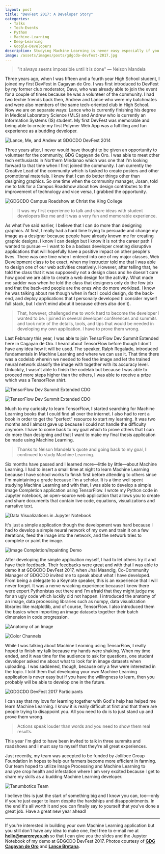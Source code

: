 ```yaml
---
layout: post
title: "DevFest 2017: A Developer Story"
categories:
  - Talks
  - Tech-Events
  - Python
  - Machine-Learning
  - Deep-Learning
  - Google-Developers
description: Studying Machine Learning is never easy especially if you don't have the patience, willingness, and openness to learning. Learn more about how I started studying Machine Learning to having my first keynote at GDGCDO DevFest 2017.
image: /assets/images/posts/gdgcdo-devfest-2017.jpg
---
```


> "It always seems impossible until it is done" &mdash; Nelson Mandela

Three years ago, when I was fifteen and a fourth year High School student, I joined my first DevFest in Cagayan de Oro. I was first introduced to DevFest by my former club moderator, Dave, who was already able to join the event for a couple of times because he was a volunteer of the community. I had two techie friends back then, Andrew and Lance who were my batchmates and were also members of the same tech-oriented club in High School. Now we are on separate ways: Lance who is currently finishing his degree in Medical Laboratory Science (MLS) and Andrew who is currently an Information Systems (IS) student. My first DevFest was memorable and being able to create my first Polymer Web App was a fulfilling and fun experience as a budding developer. 

![Lance, Me, and Andew at GDGCDO DevFest 2014](/assets/images/posts/body/dv-7.jpg "Lance, Me, and Andew at GDGCDO DevFest 2014")

Three years after, I never would have thought to be given an opportunity to volunteer for the community, GDG Cagayan de Oro. I was able to meet other tech enthusiasts in Northern Mindanao which was one that I'm looking forward to that time when I first joined the community. I am currently the Creative Lead of the community which is tasked to create posters and other promotional materials. I knew that I can do better things other than designing graphics. So one time when the community manager, Josan, told me to talk for a Campus Roadshow about how design contributes to the improvement of technology and vice versa, I grabbed the opportunity. 

![GDGCDO Campus Roadshow at Christ the King College](/assets/images/posts/body/dv-1.jpg "GDGCDO Campus Roadshow at Christ the King College")

> It was my first experience to talk and share ideas with student developers like me and it was a very fun and memorable experience. 

As what I’ve said earlier, I believe that I can do more than designing graphics. At first, I really had a hard time trying to persuade and change my image as a designer because people have already known me for creating graphic designs. I know I can design but I know it is not the career path I wanted to pursue &mdash; I want to be a badass developer creating disruptive applications that will hopefully have a positive impact on other people's lives. There was one time when I entered into one of my major classes, Web Development class to be exact, when my instructor told me that I was able to design one of our web activities creatively. However, after telling that, he told the class that it was supposedly not a design class and he doesn't care how good we are able to create a web design for the activity. What made me sadder was when he told the class that designers only do the few job and that the back-end people are the ones who do more workload. I know he was talking about me though when in fact I could design, do the back-end, and deploy applications that I personally developed (I consider myself full stack, but I don't mind about it because others also don't).

> That, however, challenged me to work hard to become the developer I wanted to be. I joined in several developer conferences and summits and took note of the details, tools, and tips that would be needed in developing my own application. I have to prove them wrong.

Last February this year, I was able to join TensorFlow Dev Summit Extended here in Cagayan de Oro. I heard about TensorFlow before though I don't have any idea how it will be used. The speaker, Ralph Regalado, introduced fundamentals in Machine Learning and where we can use it. That time there was a codelab wherein we needed to feed the image and let the trained neural network classify the image with together with its accuracy level. Unluckily, I wasn't able to finish the codelab but because I was able to proceed more steps higher than the others, I was able to receive a prize which was a TensorFlow shirt. 

![TensorFlow Dev Summit Extended CDO](/assets/images/posts/body/dv-2.jpg "TensorFlow Dev Summit Extended CDO")

![TensorFlow Dev Summit Extended CDO](/assets/images/posts/body/dv-4.jpg "TensorFlow Dev Summit Extended CDO")

Much to my curiosity to learn TensorFlow, I started searching for Machine Learning books that I could find all over the internet. I also had to rent a book in order to get the "perfect" resource to start my learning. It was two months and I almost gave up because I could not handle the difficulty anymore. I have to come back to my goal which to prove others that I can do more than designing and that I want to make my final thesis application be made using Machine Learning. 

> Thanks to Nelson Mandela's quote and going back to my goal, I continued to study Machine Learning.

Six months have passed and I learned more&mdash;little by little&mdash;about Machine Learning. I had to insert a small time at night to learn Machine Learning because I have school works to finish first before attending to others since I'm maintaining a grade because I'm a scholar. It is a time well spent studying Machine Learning and with that, I was able to develop a simple Image Completion application using TensorFlow. I wrote my Python code in Jupyter notebook, an open-source web application that allows you to create and share documents that contain live code, equations, visualizations and narrative text. 

![Data Visualizations in Jupyter Notebook](/assets/images/posts/body/dv-10.jpg "Data Visualizations in Jupyter Notebook")

It's just a simple application though the development was hard because I had to develop a simple neural network of my own and train it on a few iterations, feed the image into the network, and the network tries to complete or paint the image.

![Image Completion/Inpainting Demo](/assets/images/posts/body/dv-9.jpg "Image Completion/Inpainting Demo")

After developing the simple application myself, I had to let others try it and have their feedback. Their feedbacks were great and with that I was able to demo it at GDGCDO DevFest 2017, when Jhai Maandig, Co-Community Manager of GDGCDO invited me to speak about what I have developed. From being a delegate to a Keynote speaker, this is an experience that I will never forget. It was a nerve wracking experience because I knew there were expert Pythonistas out there and I'm afraid that they might judge me for an ugly code which luckily did not happen. I introduced the anatomy of an image, data processing libraries such as numpy, data visualization libraries like matplotlib, and of course, TensorFlow. I also introduced them the basics when importing an image datasets together their batch dimension in code progression.

![Anatomy of an Image](/assets/images/posts/body/dv-11.jpg "Anatomy of an Image") 

![Color Channels](/assets/images/posts/body/dv-12.jpg "Color Channels")

While I was talking about Machine Learning using TensorFlow, I really hoped to finish my talk because my hands were shaking. When my time ended, and it was time for the audience to ask for questions, one student developer asked me about what to look for in image datasets when uploading. I was saddened, though, because only a few were interested in the topic. I told them that developing your own Machine Learning application is never easy but if you have the willingness to learn, then you probably will be able to develop one in the future.

![GDGCDO DevFest 2017 Participants](/assets/images/posts/body/dv-6.jpg "GDGCDO DevFest 2017 Participants")

I can say that my love for learning together with God's help has helped me learn Machine Learning. I know it is really difficult at first and that there are people trying to disappoint you. All you need to do is to just stand up and prove them wrong. 

> Actions speak louder than words and you need to show them real results. 

This year I'm glad to have been invited to talk in three summits and roadshows and I must say to myself that they're all great experiences. 

Just recently, my team was accepted to be funded by Jollibee Group Foundation in hopes to help our farmers become more efficient in farming. Our team hoped to utilize Image Processing and Machine Learning to analyze crop health and infestation where I am very excited because I get to share my skills as a budding Machine Learning developer.

![Tanumbotics Team](/assets/images/posts/body/jfep-3.jpg "Tanumbotics Team")

I believe this is just the start of something big and I know you can, too&mdash;only if you're just eager to learn despite the hardships and disappointments. In the end it's all worth it and you can finally say to yourself that you've done a great job. Have a great new year ahead!

---

If you're interested in building your own Machine Learning application but you still don't have any idea to make one, feel free to e-mail me at **[hello@marcreyes.ph](mailto:hello@marcreyes.ph)** so that I can give you the slides and the Jupyter Notebook of my demo at GDGCDO DevFest 2017. Photos courtesy of **[GDG Cagayan de Oro](https://www.facebook.com/gdgcdo)** and **[Lance Bretana](https://plus.google.com/110120994189360187048)**.
